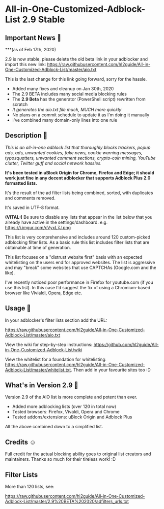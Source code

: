 
# All-in-One-Customized-Adblock-List 2.9 Stable

## Important News 📰

***(as of Feb 17th, 2020)

2.9 is now stable, please delete the old beta link in your adblocker and import this new link: <https://raw.githubusercontent.com/hl2guide/All-in-One-Customized-Adblock-List/master/aio.txt>

This is the last change for this link going forward, sorry for the hassle.

- Added many fixes and cleanup on Jan 30th, 2020
- The 2.9 BETA includes many social media blocking rules
- The __2.9 Beta__ has the generator (PowerShell script) rewritten from scratch
- _It generates the aio.txt file much, MUCH more quickly_
- No plans on a commit schedule to update it as I'm doing it manually
- I've combined many domain-only lines into one rule

## Description 📝

_This is an all-in-one adblock list that thoroughly blocks trackers, popup ads, ads, unwanted cookies, fake news, cookie warning messages, typosquatters, unwanted comment sections, crypto-coin mining, YouTube clutter, Twitter guff and social network hassles._

__It's been tested in uBlock Origin for Chrome, Firefox and Edge; it should work just
fine in any decent adblocker that supports Adblock Plus 2.0 formatted lists.__

It's the result of the ad filter lists being combined, sorted, with duplicates and comments removed.

It's saved in UTF-8 format.

**(VITAL:)**
Be sure to disable any lists that appear in the list below that you already have active in
the settings/dashboard. e.g. <https://i.imgur.com/cVyxL7J.png>

This list is very comprehensive and includes around 120 custom-picked adblocking filter lists.
As a basic rule this list includes filter lists that are obtainable at time of generation.

This list focuses on a "distrust website first" basis with an expected whitelisting on the users end
for approved websites. The list is aggressive and may "break" some websites that use CAPTCHAs (Google.com and the like).

I've recently noticed poor performance in Firefox for youtube.com (if you use this list). In this case I'd suggest the fix of using a Chromium-based browser like Vivialdi, Opera, Edge etc.

## Usage 📣

In your adblocker's filter lists section add the URL:

<https://raw.githubusercontent.com/hl2guide/All-in-One-Customized-Adblock-List/master/aio.txt>

View the wiki for step-by-step instructions: <https://github.com/hl2guide/All-in-One-Customized-Adblock-List/wiki>

View the whitelist for a foundation for whitelisting: <https://raw.githubusercontent.com/hl2guide/All-in-One-Customized-Adblock-List/master/whitelist.txt>. Then add in your favourite sites too :D

## What's in Version 2.9 📌

Version 2.9 of the AIO list is more complete and potent than ever.

* Added more adblocking lists (over 120 in total now)
* Tested browsers: Firefox, Vivaldi, Opera and Chrome
* Tested addons/extensions: uBlock Origin and Adblock Plus

All the above combined down to a simplified list.

## Credits ☺️

Full credit for the actual blocking ability goes to original list creators and maintainers. Thanks so much for their tireless work! :D

## Filter Lists

More than 120 lists, see:

<https://raw.githubusercontent.com/hl2guide/All-in-One-Customized-Adblock-List/master/2.9%20BETA%202020/adfilters_urls.txt>
